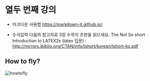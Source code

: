 # 열두 번째 강의 


* 마크다운 사용법 
https://markdown-it.github.io/

* 수식입력
다음의 참고자료 3장 수학식 조판을 읽으세요.
The Not So short Introduction to LATEX2ε (latex 입문) :
http://mirrors.ibiblio.org/CTAN/info/lshort/korean/lshort-ko.pdf

## How to fly?

![howtofly](https://imgs.xkcd.com/comics/python.png)
